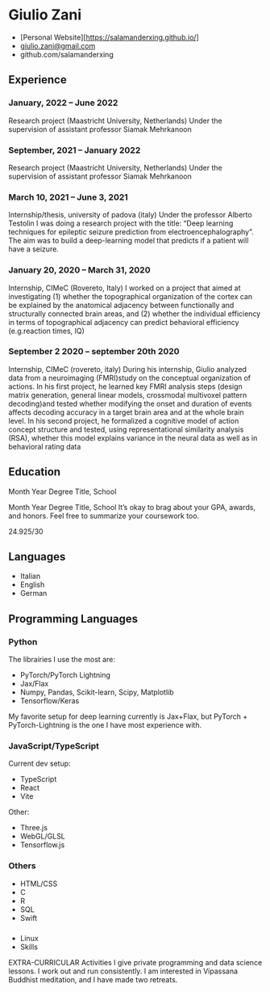 # Giulio Zani

- [Personal Website][https://salamanderxing.github.io/]
- giulio.zani@gmail.com 
- github.com/salamanderxing 

## Experience

### January, 2022 –  June 2022

Research project (Maastricht University, Netherlands)
Under the supervision of assistant professor Siamak Mehrkanoon

### September, 2021 – January 2022

Research project (Maastricht University, Netherlands)
Under the supervision of assistant professor Siamak Mehrkanoon

### March 10, 2021 – June 3, 2021

Internship/thesis, university of padova (italy)
Under the professor Alberto Testolin I was doing a research project with the title: “Deep learning techniques for epileptic seizure prediction from electroencephalography”. The aim was to build a deep-learning model that predicts if a patient will have a seizure.

### January 20, 2020 – March 31, 2020

Internship, CIMeC (Rovereto, Italy)
I worked on a project that aimed at investigating (1) whether the topographical organization of the cortex can be explained by the anatomical adjacency between functionally and structurally connected brain areas, and (2) whether the individual efficiency in terms of topographical adjacency can predict behavioral efficiency (e.g.reaction times, IQ)

### September 2 2020 – september 20th 2020

Internship, CIMeC (rovereto, italy)
During his internship, Giulio analyzed data from a neuroimaging (FMRI)study on the conceptual organization of actions. In his first project, he learned key FMRI analysis steps (design matrix generation, general linear models, crossmodal multivoxel pattern decoding)and tested whether modifying the onset and duration of events affects decoding accuracy in a target brain area and at the whole brain level. In his second project, he formalized a cognitive model of action concept structure and tested, using representational similarity analysis (RSA), whether this model explains variance in the neural data as well as in behavioral rating data

## Education
Month Year
Degree Title, School

Month Year
Degree Title, School
It’s okay to brag about your GPA, awards, and honors. Feel free to summarize your coursework too.

24.925/30

## Languages

- Italian
- English
- German

## Programming Languages

### Python

The librairies I use the most are:

- PyTorch/PyTorch Lightning
- Jax/Flax
- Numpy, Pandas, Scikit-learn, Scipy, Matplotlib
- Tensorflow/Keras

My favorite setup for deep learning currently is Jax+Flax, but PyTorch + PyTorch-Lightning is the one I have most experience with.

### JavaScript/TypeScript

Current dev setup:
- TypeScript
- React
- Vite

Other:
- Three.js
- WebGL/GLSL
- Tensorflow.js

### Others
- HTML/CSS
- C
- R
- SQL
- Swift


###
- Linux
- Skills



EXTRA-CURRICULAR Activities
I give private programming and data science lessons.
I work out and run consistently.
I am interested in Vipassana Buddhist meditation, and I have made two retreats.

